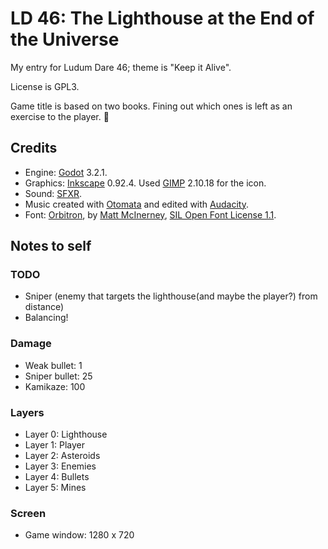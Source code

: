 # LD 46: The Lighthouse at the End of the Universe

My entry for Ludum Dare 46; theme is "Keep it Alive".

License is GPL3.

Game title is based on two books. Fining out which ones is left as an exercise
to the player. 🙂

## Credits

* Engine: [Godot](http://godotengine.org) 3.2.1.
* Graphics: [Inkscape](https://inkscape.org) 0.92.4.
  Used [GIMP](https://www.gimp.org) 2.10.18 for the icon.
* Sound: [SFXR](http://www.drpetter.se/project_sfxr.html).
* Music created with [Otomata](http://earslap.com/page/otomata.html) and edited
  with [Audacity](https://www.audacityteam.org).
* Font: [Orbitron](https://www.theleagueofmoveabletype.com/orbitron), by [Matt
  McInerney](http://pixelspread.com), [SIL Open Font License
  1.1](orbitron-font-license.md).

## Notes to self

### TODO

* Sniper (enemy that targets the lighthouse(and maybe the player?) from distance)
* Balancing!

### Damage

* Weak bullet: 1
* Sniper bullet: 25
* Kamikaze: 100

### Layers

* Layer 0: Lighthouse
* Layer 1: Player
* Layer 2: Asteroids
* Layer 3: Enemies
* Layer 4: Bullets
* Layer 5: Mines

### Screen

* Game window: 1280 x 720
